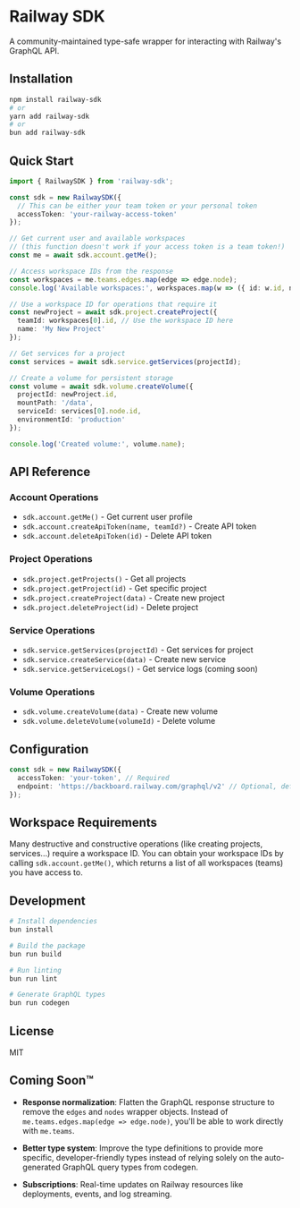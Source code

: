 # Railway SDK

A community-maintained type-safe wrapper for interacting with Railway's GraphQL API.

## Installation

```bash
npm install railway-sdk
# or
yarn add railway-sdk
# or
bun add railway-sdk
```

## Quick Start

```typescript
import { RailwaySDK } from 'railway-sdk';

const sdk = new RailwaySDK({
  // This can be either your team token or your personal token
  accessToken: 'your-railway-access-token'
});

// Get current user and available workspaces
// (this function doesn't work if your access token is a team token!)
const me = await sdk.account.getMe();

// Access workspace IDs from the response
const workspaces = me.teams.edges.map(edge => edge.node);
console.log('Available workspaces:', workspaces.map(w => ({ id: w.id, name: w.name })));

// Use a workspace ID for operations that require it
const newProject = await sdk.project.createProject({
  teamId: workspaces[0].id, // Use the workspace ID here
  name: 'My New Project'
});

// Get services for a project
const services = await sdk.service.getServices(projectId);

// Create a volume for persistent storage
const volume = await sdk.volume.createVolume({
  projectId: newProject.id,
  mountPath: '/data',
  serviceId: services[0].node.id,
  environmentId: 'production'
});

console.log('Created volume:', volume.name);
```

## API Reference

### Account Operations
- `sdk.account.getMe()` - Get current user profile
- `sdk.account.createApiToken(name, teamId?)` - Create API token
- `sdk.account.deleteApiToken(id)` - Delete API token

### Project Operations
- `sdk.project.getProjects()` - Get all projects
- `sdk.project.getProject(id)` - Get specific project
- `sdk.project.createProject(data)` - Create new project
- `sdk.project.deleteProject(id)` - Delete project

### Service Operations
- `sdk.service.getServices(projectId)` - Get services for project
- `sdk.service.createService(data)` - Create new service
- `sdk.service.getServiceLogs()` - Get service logs (coming soon)

### Volume Operations
- `sdk.volume.createVolume(data)` - Create new volume
- `sdk.volume.deleteVolume(volumeId)` - Delete volume

## Configuration

```typescript
const sdk = new RailwaySDK({
  accessToken: 'your-token', // Required
  endpoint: 'https://backboard.railway.com/graphql/v2' // Optional, defaults to Railway's endpoint
});
```

## Workspace Requirements

Many destructive and constructive operations (like creating projects, services...) require a workspace ID. You can obtain your workspace IDs by calling `sdk.account.getMe()`, which returns a list of all workspaces (teams) you have access to.

## Development

```bash
# Install dependencies
bun install

# Build the package
bun run build

# Run linting
bun run lint

# Generate GraphQL types
bun run codegen
```

## License

MIT

## Coming Soon™

- **Response normalization**: Flatten the GraphQL response structure to remove the `edges` and `nodes` wrapper objects. Instead of `me.teams.edges.map(edge => edge.node)`, you'll be able to work directly with `me.teams`.

- **Better type system**: Improve the type definitions to provide more specific, developer-friendly types instead of relying solely on the auto-generated GraphQL query types from codegen.

- **Subscriptions**: Real-time updates on Railway resources like deployments, events, and log streaming.
